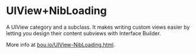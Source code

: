 # UIView+NibLoading

A UIView category and a subclass.
It makes writing custom views easier by letting you design their content subviews with Interface Builder.

More info at [bou.io/UIView-NibLoading.html](http://bou.io/UIView-NibLoading.html).